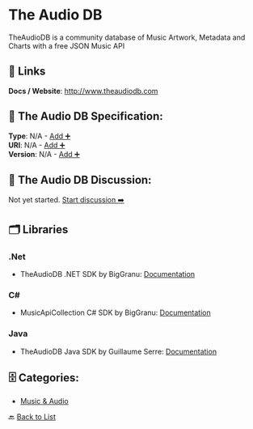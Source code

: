 # The Audio DB

TheAudioDB is a community database of Music Artwork, Metadata and Charts with a free JSON Music API

##  🔗 Links
**Docs / Website**: http://www.theaudiodb.com

## 🧬 The Audio DB Specification:
**Type**: N/A - [Add ➕](https://github.com/apis-list/apis-list/edit/main/apis.yaml#L19164)  
**URI**: N/A - [Add ➕](https://github.com/apis-list/apis-list/edit/main/apis.yaml#L19164)  
**Version**: N/A - [Add ➕](https://github.com/apis-list/apis-list/edit/main/apis.yaml#L19164)

## 💬 The Audio DB Discussion:
Not yet started. [Start discussion ➡️](https://github.com/apis-list/apis-list/discussions/new)

## 🗂️ Libraries
### .Net
- TheAudioDB .NET SDK by BigGranu: [Documentation](https://github.com/BigGranu/TheAudioDB)
### C#
- MusicApiCollection C# SDK by BigGranu: [Documentation](https://github.com/BigGranu/MusicApiCollection)
### Java
- TheAudioDB Java SDK by Guillaume Serre: [Documentation](https://github.com/mozvip/theaudiodb-client)


## 🗄️ Categories:
- [Music & Audio](https://github.com/apis-list/apis-list#music--audio-)

🔙  [Back to List](https://github.com/apis-list/apis-list)
